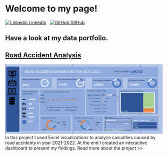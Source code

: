 # Welcome to my page!
[![Linkedin](https://i.stack.imgur.com/gVE0j.png) LinkedIn](https://linkedin.com/in/naimamunir)
&nbsp;
[![GitHub](https://i.stack.imgur.com/tskMh.png) GitHub](https://github.com/NaimaMunir)



## Have a look at my data portfolio.

## [Road Accident Analysis](https://naimamunir17.wixsite.com/naimamunir)
![](/assets/Dashboard_picture_CROPPED.png)
In this project I used Excel visualizations to analyze casualties caused by road accidents in year 2021-2022. At the end I created an interactive dashboard to present my findings. Read more about the project >>
















